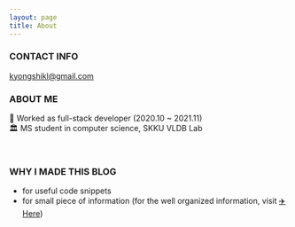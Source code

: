 ```yaml
---
layout: page
title: About
---
```


### CONTACT INFO

kyongshikl@gmail.com

### ABOUT ME

🧸 Worked as full-stack developer (2020.10 ~ 2021.11) <Br/>
🏛 MS student in computer science, SKKU VLDB Lab <Br/>

<br/>

### WHY I MADE THIS BLOG

- for useful code snippets
- for small piece of information (for the well organized information, visit [✈️Here](https://somewheretogo.tistory.com/))
